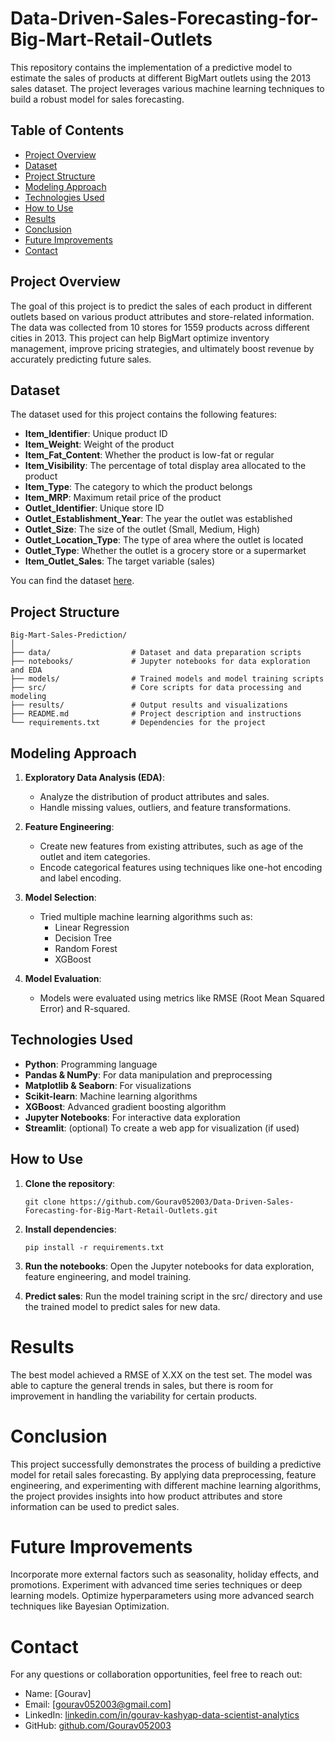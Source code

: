 # Data-Driven-Sales-Forecasting-for-Big-Mart-Retail-Outlets

This repository contains the implementation of a predictive model to estimate the sales of products at different BigMart outlets using the 2013 sales dataset. The project leverages various machine learning techniques to build a robust model for sales forecasting.

## Table of Contents
- [Project Overview](#project-overview)
- [Dataset](#dataset)
- [Project Structure](#project-structure)
- [Modeling Approach](#modeling-approach)
- [Technologies Used](#technologies-used)
- [How to Use](#how-to-use)
- [Results](#results)
- [Conclusion](#conclusion)
- [Future Improvements](#future-improvements)
- [Contact](#contact)

## Project Overview

The goal of this project is to predict the sales of each product in different outlets based on various product attributes and store-related information. The data was collected from 10 stores for 1559 products across different cities in 2013. This project can help BigMart optimize inventory management, improve pricing strategies, and ultimately boost revenue by accurately predicting future sales.

## Dataset

The dataset used for this project contains the following features:

- **Item_Identifier**: Unique product ID
- **Item_Weight**: Weight of the product
- **Item_Fat_Content**: Whether the product is low-fat or regular
- **Item_Visibility**: The percentage of total display area allocated to the product
- **Item_Type**: The category to which the product belongs
- **Item_MRP**: Maximum retail price of the product
- **Outlet_Identifier**: Unique store ID
- **Outlet_Establishment_Year**: The year the outlet was established
- **Outlet_Size**: The size of the outlet (Small, Medium, High)
- **Outlet_Location_Type**: The type of area where the outlet is located
- **Outlet_Type**: Whether the outlet is a grocery store or a supermarket
- **Item_Outlet_Sales**: The target variable (sales)

You can find the dataset [here](https://datahack.analyticsvidhya.com/contest/practice-problem-big-mart-sales-iii/).

## Project Structure
```
Big-Mart-Sales-Prediction/
│
├── data/                  # Dataset and data preparation scripts
├── notebooks/             # Jupyter notebooks for data exploration and EDA
├── models/                # Trained models and model training scripts
├── src/                   # Core scripts for data processing and modeling
├── results/               # Output results and visualizations
├── README.md              # Project description and instructions
└── requirements.txt       # Dependencies for the project
```


## Modeling Approach

1. **Exploratory Data Analysis (EDA)**: 
   - Analyze the distribution of product attributes and sales.
   - Handle missing values, outliers, and feature transformations.
   
2. **Feature Engineering**:
   - Create new features from existing attributes, such as age of the outlet and item categories.
   - Encode categorical features using techniques like one-hot encoding and label encoding.
   
3. **Model Selection**:
   - Tried multiple machine learning algorithms such as:
     - Linear Regression
     - Decision Tree
     - Random Forest
     - XGBoost

4. **Model Evaluation**:
   - Models were evaluated using metrics like RMSE (Root Mean Squared Error) and R-squared.

## Technologies Used

- **Python**: Programming language
- **Pandas & NumPy**: For data manipulation and preprocessing
- **Matplotlib & Seaborn**: For visualizations
- **Scikit-learn**: Machine learning algorithms
- **XGBoost**: Advanced gradient boosting algorithm
- **Jupyter Notebooks**: For interactive data exploration
- **Streamlit**: (optional) To create a web app for visualization (if used)

## How to Use

1. **Clone the repository**:
   ```
   git clone https://github.com/Gourav052003/Data-Driven-Sales-Forecasting-for-Big-Mart-Retail-Outlets.git
   ```

2. **Install dependencies**:

   ```
   pip install -r requirements.txt
   ```
   
3. **Run the notebooks**: Open the Jupyter notebooks for data exploration, feature engineering, and model training.

4. **Predict sales**: Run the model training script in the src/ directory and use the trained model to predict sales for new data.

# Results
The best model achieved a RMSE of X.XX on the test set. The model was able to capture the general trends in sales, but there is room for improvement in handling the variability for certain products.

# Conclusion
This project successfully demonstrates the process of building a predictive model for retail sales forecasting. By applying data preprocessing, feature engineering, and experimenting with different machine learning algorithms, the project provides insights into how product attributes and store information can be used to predict sales.

# Future Improvements
Incorporate more external factors such as seasonality, holiday effects, and promotions.
Experiment with advanced time series techniques or deep learning models.
Optimize hyperparameters using more advanced search techniques like Bayesian Optimization.
# Contact
For any questions or collaboration opportunities, feel free to reach out:

* Name: [Gourav]
* Email: [gourav052003@gmail.com]
* LinkedIn: [linkedin.com/in/gourav-kashyap-data-scientist-analytics](https://www.linkedin.com/in/gourav-kashyap-data-scientist-analytics/)
* GitHub: [github.com/Gourav052003]({https://github.com/Gourav052003)
